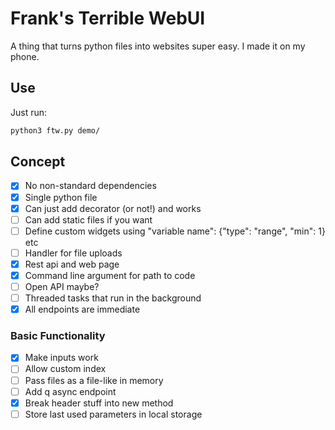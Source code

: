 # Frank's Terrible WebUI

A thing that turns python files into websites super easy. I made it on my phone.

## Use

Just run:

```bash
python3 ftw.py demo/
```

## Concept

 - [x] No non-standard dependencies
 - [x] Single python file
 - [x] Can just add decorator (or not!) and works
 - [ ] Can add static files if you want
 - [ ] Define custom widgets using "variable name": {"type": "range", "min": 1} etc
 - [ ] Handler for file uploads
 - [x] Rest api and web page
 - [x] Command line argument for path to code
 - [ ] Open API maybe?
 - [ ] Threaded tasks that run in the background
 - [x] All endpoints are immediate

### Basic Functionality

 - [x] Make inputs work
 - [ ] Allow custom index
 - [ ] Pass files as a file-like in memory
 - [ ] Add q async endpoint
 - [x] Break header stuff into new method
 - [ ] Store last used parameters in local storage

